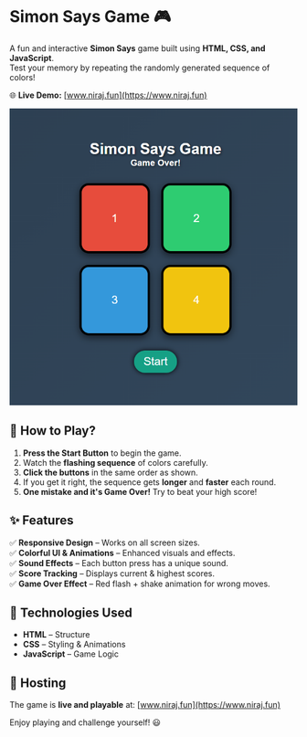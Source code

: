 # Simon Says Game 🎮  

A fun and interactive **Simon Says** game built using **HTML, CSS, and JavaScript**.  
Test your memory by repeating the randomly generated sequence of colors!  

🌐 **Live Demo:** [www.niraj.fun](https://www.niraj.fun)  

![Simon Says Game](src/image.png)  

## 🎯 How to Play?  
1. **Press the Start Button** to begin the game.  
2. Watch the **flashing sequence** of colors carefully.  
3. **Click the buttons** in the same order as shown.  
4. If you get it right, the sequence gets **longer** and **faster** each round.  
5. **One mistake and it's Game Over!** Try to beat your high score!  

## ✨ Features  
✅ **Responsive Design** – Works on all screen sizes.  
✅ **Colorful UI & Animations** – Enhanced visuals and effects.  
✅ **Sound Effects** – Each button press has a unique sound.  
✅ **Score Tracking** – Displays current & highest scores.  
✅ **Game Over Effect** – Red flash + shake animation for wrong moves.  

## 📌 Technologies Used  
- **HTML** – Structure  
- **CSS** – Styling & Animations  
- **JavaScript** – Game Logic  

## 🚀 Hosting  
The game is **live and playable** at: [www.niraj.fun](https://www.niraj.fun)  

Enjoy playing and challenge yourself! 😃  
